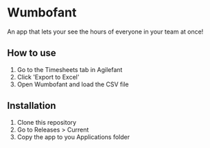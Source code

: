 # Wumbofant
An app that lets your see the hours of everyone in your team at once!
## How to use
1. Go to the Timesheets tab in Agilefant
2. Click 'Export to Excel'
3. Open Wumbofant and load the CSV file

## Installation
1. Clone this repository
2. Go to Releases > Current
3. Copy the app to you Applications folder
